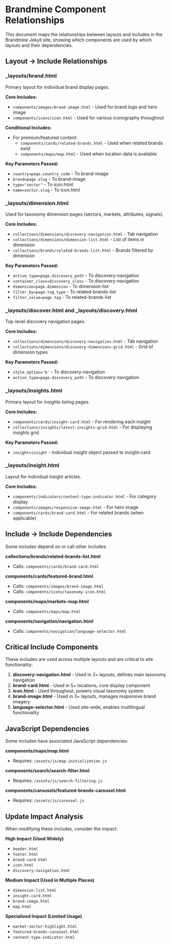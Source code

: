 # Brandmine Component Relationships

This document maps the relationships between layouts and includes in the Brandmine Jekyll site, showing which components are used by which layouts and their dependencies.

## Layout → Include Relationships

### _layouts/brand.html
Primary layout for individual brand display pages.

**Core Includes:**
- `components/images/brand-image.html` - Used for brand logo and hero image
- `components/icons/icon.html` - Used for various iconography throughout

**Conditional Includes:**
- For premium/featured content:
  - `components/cards/related-brands.html` - Used when related brands exist
  - `components/maps/map.html` - Used when location data is available

**Key Parameters Passed:**
- `country=page.country_code` - To brand-image
- `brand=page.slug` - To brand-image
- `type="sector"` - To icon.html
- `name=sector.slug` - To icon.html

### _layouts/dimension.html
Used for taxonomy dimension pages (sectors, markets, attributes, signals).

**Core Includes:**
- `collections/dimensions/discovery-navigation.html` - Tab navigation
- `collections/dimensions/dimension-list.html` - List of items in dimension
- `collections/brands/related-brands-list.html` - Brands filtered by dimension

**Key Parameters Passed:**
- `active_type=page.discovery_path` - To discovery-navigation
- `container_class=discovery_class` - To discovery-navigation
- `dimension=page.dimension` - To dimension-list
- `filter_by=page.tag_type` - To related-brands-list
- `filter_value=page.tag` - To related-brands-list

### _layouts/discover.html and _layouts/discovery.html
Top-level discovery navigation pages.

**Core Includes:**
- `collections/dimensions/discovery-navigation.html` - Tab navigation
- `collections/dimensions/discovery-dimensions-grid.html` - Grid of dimension types

**Key Parameters Passed:**
- `style_option='b'` - To discovery-navigation
- `active_type=page.discovery_path` - To discovery-navigation

### _layouts/insights.html
Primary layout for insights listing pages.

**Core Includes:**
- `components/cards/insight-card.html` - For rendering each insight
- `collections/insights/latest-insights-grid.html` - For displaying insights grid

**Key Parameters Passed:**
- `insight=insight` - Individual insight object passed to insight-card

### _layouts/insight.html
Layout for individual insight articles.

**Core Includes:**
- `components/indicators/content-type-indicator.html` - For category display
- `components/images/responsive-image.html` - For hero image
- `components/cards/brand-card.html` - For related brands (when applicable)

## Include → Include Dependencies

Some includes depend on or call other includes:

**collections/brands/related-brands-list.html**
- Calls: `components/cards/brand-card.html`

**components/cards/featured-brand.html**
- Calls: `components/images/brand-image.html`
- Calls: `components/icons/taxonomy-icon.html`

**components/maps/markets-map.html**
- Calls: `components/maps/map.html`

**components/navigation/navigation.html**
- Calls: `components/navigation/language-selector.html`

## Critical Include Components

These includes are used across multiple layouts and are critical to site functionality:

1. **discovery-navigation.html** - Used in 3+ layouts, defines main taxonomy navigation
2. **brand-card.html** - Used in 5+ locations, core display component
3. **icon.html** - Used throughout, powers visual taxonomy system
4. **brand-image.html** - Used in 3+ layouts, manages responsive brand imagery
5. **language-selector.html** - Used site-wide, enables multilingual functionality

## JavaScript Dependencies

Some includes have associated JavaScript dependencies:

**components/maps/map.html**
- Requires: `/assets/js/map-initialization.js`

**components/search/search-filter.html**
- Requires: `/assets/js/search-filtering.js`

**components/carousels/featured-brands-carousel.html**
- Requires: `/assets/js/carousel.js`

## Update Impact Analysis

When modifying these includes, consider the impact:

**High Impact (Used Widely)**
- `header.html`
- `footer.html`
- `brand-card.html`
- `icon.html`
- `discovery-navigation.html`

**Medium Impact (Used in Multiple Places)**
- `dimension-list.html`
- `insight-card.html`
- `brand-image.html`
- `map.html`

**Specialized Impact (Limited Usage)**
- `market-sector-highlight.html`
- `featured-brands-carousel.html`
- `content-type-indicator.html`